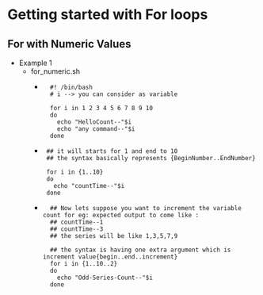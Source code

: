 # Getting started with For loops

## For with Numeric Values

- Example 1
  - for_numeric.sh 
    - ```
        #! /bin/bash 
        # i --> you can consider as variable

        for i in 1 2 3 4 5 6 7 8 9 10
        do
          echo "HelloCount--"$i
          echo "any command--"$i
        done
        ```
        
     - ``` 
        ## it will starts for 1 and end to 10 
        ## the syntax basically represents {BeginNumber..EndNumber}

        for i in {1..10}
        do
          echo "countTime--"$i
        done
        ```

      - ```
          ## Now lets suppose you want to increment the variable count for eg: expected output to come like :
          ## countTime--1
          ## countTime--3
          ## the series will be like 1,3,5,7,9

          ## the syntax is having one extra argument which is increment value{begin..end..increment}
          for i in {1..10..2}
          do
            echo "Odd-Series-Count--"$i
          done

          ```
